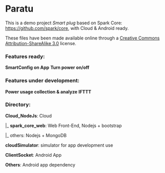 Paratu
=====

This is a demo project *Smart plug* based on Spark Core: https://github.com/spark/core, with Cloud & Android ready.

These files have been made available online through a [Creative Commons Attribution-ShareAlike 3.0](http://creativecommons.org/licenses/by-sa/3.0/) license.


### Features ready:

**SmartConfig on App**
**Turn power on/off**

### Features under development:
**Power usage collection & analyze**
**IFTTT**

### Directory:

**Cloud_NodeJs**: Cloud

  |_ **spark_core_web**: Web Front-End, Nodejs + bootstrap
  
  |_ others: Nodejs + MongoDB
  
**cloudSimulator**: simulator for app development use

**ClientSocket**: Android App

**Others**: Android app dependency

